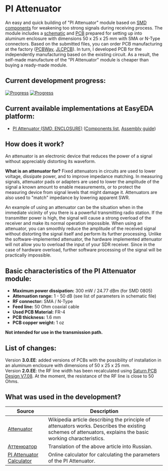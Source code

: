 # PI Attenuator

An easy and quick building of "PI Attenuator" module based on [SMD components](./SMD/EasyEDA) for weakening too strong signals during receiving process. The module includes a [schematic](./SMD/Schematics) and [PCB](./SMD/Gerbers) prepared for setting up into aluminum enclosure with dimensions 50 x 25 x 25 mm with SMA or N-Type connectors. Based on the submitted files, you can order PCB manufacturing at the factory ([PCBWay], [JLCPCB]). In turn, I developed PCB for the independently manufacturing based on the existing circuit. As a result, the self-made manufacture of the "PI Attenuator" module is cheaper than buying a ready-made module.

## Current development progress:
[![Progress](https://img.shields.io/badge/PI%20Attenuator%20%28SMD,%20ENCLOSURE%29-tested-green.svg)](https://easyeda.com/IgrikXD/PI-Attenuator-SMD) [![Progress](https://img.shields.io/badge/version-3.0.EE-blue.svg)](./SMD/EasyEDA)  

## Current available implementations at EasyEDA platform:
- [PI Attenuator (SMD, ENCLOSURE)] ([Components list](./SMD/Components%20list.md), [Assembly guide](./SMD/Assembly%20guide.md))

## How does it work?
An attenuator is an electronic device that reduces the power of a signal without appreciably distorting its waveform.

**What is an attenuator for?**
Fixed attenuators in circuits are used to lower voltage, dissipate power, and to improve impedance matching. In measuring signals, attenuator pads or adapters are used to lower the amplitude of the signal a known amount to enable measurements, or to protect the measuring device from signal levels that might damage it. Attenuators are also used to "match" impedance by lowering apparent SWR.

An example of using an attenuator can be the situation when in the immediate vicinity of you there is a powerful transmitting radio station. If the transmitter power is high, the signal will cause a strong overload of the receiver and make its normal operation impossible. When using an attenuator, you can smoothly reduce the amplitude of the received signal without distorting the signal itself and perform its further processing. Unlike the software-implemented attenuator, the hardware implemented attenuator will not allow you to overload the input of your SDR receiver. Since in the case of hardware overload, further software processing of the signal will be practically impossible.

## Basic characteristics of the PI Attenuator module:

- **Maximum power dissipation:** 300 mW / 24.77 dBm (for SMD 0805)
- **Attenuation range:** 1 - 50 dB (see list of parameters in schematic file)
- **RF connector:** SMA / N-Type
- **Feed line:** 50 Ohm coaxial cable
- **Used PCB Material:** FR-4
- **PCB thickness:** 1.6 mm
- **PCB copper weight:** 1 oz

**Not intended for use in the transmission path.**  

## List of changes:
Version **3.0.EE**: added versions of PCBs with the possibility of installation in an aluminum enclosure with dimensions of 50 x 25 x 25 mm.  
Version **2.0.EE**: the RF line width has been recalculated using [Saturn PCB Design V7.08](http://www.saturnpcb.com/pcb_toolkit/). At the moment, the resistance of the RF line is close to 50 Ohms.

## What was used in the development?
| Source | Description |
| ------ | ----------- |
| [Attenuator] | Wikipedia article describing the principle of attenuators works. Describes the existing schemes of attenuators, explains the basic working characteristics. |
| [Аттенюатор] | Translation of the above article into Russian. |
| [PI Attenuator Calculator] | Online calculator for calculating the parameters of the PI Attenuator. |

[PCBWay]: <https://www.pcbway.com/>
[JLCPCB]: <https://jlcpcb.com/>
[PI Attenuator (SMD, ENCLOSURE)]: <https://easyeda.com/IgrikXD/PI-Attenuator-SMD>
[Attenuator]: <https://en.wikipedia.org/wiki/Attenuator_(electronics)>
[Аттенюатор]: <https://ru.wikipedia.org/wiki/%D0%90%D1%82%D1%82%D0%B5%D0%BD%D1%8E%D0%B0%D1%82%D0%BE%D1%80>
[PI Attenuator Calculator]: <http://www.leleivre.com/rf_pipad.html>
